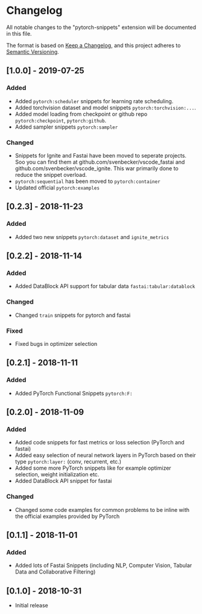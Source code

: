 # Changelog

All notable changes to the "pytorch-snippets" extension will be documented in this file.

The format is based on [Keep a Changelog](https://keepachangelog.com/en/1.0.0/),
and this project adheres to [Semantic Versioning](https://semver.org/spec/v2.0.0.html).

<!---
## [Unreleased]

### Changed

## [0.1.1] - 2018-11-01

### Added

- ...

### Changed

- ...

### Fixed

- ...
- -->
## [1.0.0] - 2019-07-25

### Added

- Added `pytorch:scheduler` snippets for learning rate scheduling.
- Added torchvision dataset and model snippets `pytorch:torchvision:...`.
- Added model loading from checkpoint or github repo `pytorch:checkpoint`, `pytorch:github`.
- Added sampler snippets `pytorch:sampler`

### Changed

- Snippets for Ignite and Fastai have been moved to seperate projects. Soo you can find them at github.com/svenbecker/vscode_fastai and github.com/svenbecker/vscode_ignite. This war primarily done to reduce the snippet overload.
- `pytorch:sequential` has been moved to `pytorch:container`
- Updated official `pytorch:examples`

## [0.2.3] - 2018-11-23

### Added

- Added two new snippets `pytorch:dataset` and `ignite_metrics`
  
## [0.2.2] - 2018-11-14

### Added

- Added DataBlock API support for tabular data `fastai:tabular:datablock`

### Changed

- Changed `train` snippets for pytorch and fastai

### Fixed

- Fixed bugs in optimizer selection
  
## [0.2.1] - 2018-11-11

### Added

- Added PyTorch Functional Snippets `pytorch:F:`

## [0.2.0] - 2018-11-09

### Added

- Added code snippets for fast metrics or loss selection (PyTorch and fastai)
- Added easy selection of neural network layers in PyTorch based on their type `pytorch:layer:` (conv, recurrent, etc.) 
- Added some more PyTorch snippets like for example optimizer selection, weight initialization etc.
- Added DataBlock API snippet for fastai

### Changed

- Changed some code examples for common problems to be inline with the official examples provided by PyTorch

## [0.1.1] - 2018-11-01

### Added

- Added lots of Fastai Snippets (including NLP, Computer Vision, Tabular Data and Collaborative Filtering)

## [0.1.0] - 2018-10-31

- Initial release